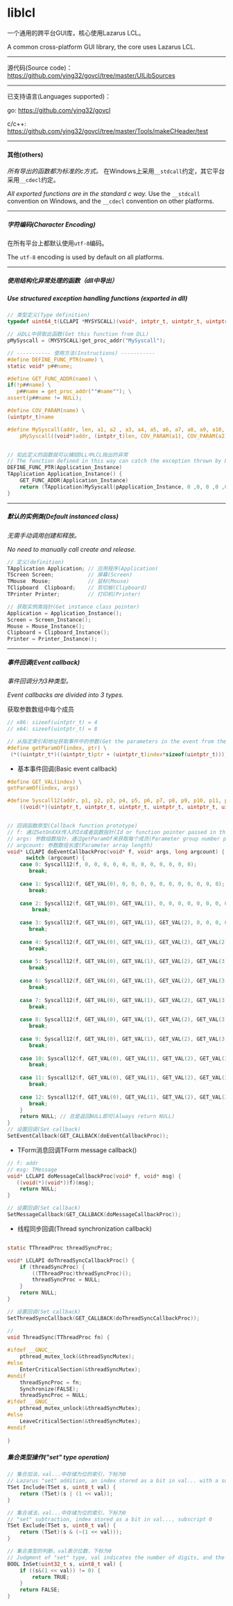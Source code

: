 # liblcl
一个通用的跨平台GUI库，核心使用Lazarus LCL。

A common cross-platform GUI library, the core uses Lazarus LCL.

----

源代码(Source code)：https://github.com/ying32/govcl/tree/master/UILibSources  

___

已支持语言(Languages supported)：

go: https://github.com/ying32/govcl  

c/c++: https://github.com/ying32/govcl/tree/master/Tools/makeCHeader/test  

----

#### 其他(others)   

*所有导出的函数都为标准的c方式。* 在Windows上采用`__stdcall`约定，其它平台采用`__cdecl`约定。

*All exported functions are in the standard c way.*  Use the `__stdcall` convention on Windows, and the `__cdecl` convention on other platforms.

----

##### 字符编码(Character Encoding)   

在所有平台上都默认使用`utf-8`编码。

The `utf-8` encoding is used by default on all platforms.

----

##### 使用结构化异常处理的函数（dll中导出）

##### Use structured exception handling functions (exported in dll)  

```c
// 类型定义(Type definition)
typedef uint64_t(LCLAPI *MYSYSCALL)(void*, intptr_t, uintptr_t, uintptr_t, uintptr_t, uintptr_t, uintptr_t, uintptr_t, uintptr_t, uintptr_t, uintptr_t, uintptr_t, uintptr_t, uintptr_t);  

// 从DLL中获取此函数(Get this function from DLL)
pMySyscall = (MYSYSCALL)get_proc_addr("MySyscall");  

// ----------- 使用方法(Instructions) -----------  
#define DEFINE_FUNC_PTR(name) \
static void* p##name; 

#define GET_FUNC_ADDR(name) \
if(!p##name) \
   p##name = get_proc_addr(""#name""); \
assert(p##name != NULL); 

#define COV_PARAM(name) \
(uintptr_t)name

#define MySyscall(addr, len, a1, a2 , a3, a4, a5, a6, a7, a8, a9, a10, a11, a12) \
    pMySyscall((void*)addr, (intptr_t)len, COV_PARAM(a1), COV_PARAM(a2), COV_PARAM(a3), COV_PARAM(a4), COV_PARAM(a5), COV_PARAM(a6), COV_PARAM(a7), COV_PARAM(a8), COV_PARAM(a9), COV_PARAM(a10), COV_PARAM(a11), COV_PARAM(a12))


// 如此定义的函数就可以捕捉DLL中LCL抛出的异常
// The function defined in this way can catch the exception thrown by LCL in DLL
DEFINE_FUNC_PTR(Application_Instance) 
TApplication Application_Instance() {
    GET_FUNC_ADDR(Application_Instance)
    return (TApplication)MySyscall(pApplication_Instance, 0 ,0, 0 ,0 ,0 ,0 ,0 ,0 ,0 ,0 ,0 ,0 ,0);
}
```

----

##### 默认的实例类(Default instanced class)

*无需手动调用创建和释放。*  

*No need to manually call create and release.*  

```c
// 定义(definition)
TApplication Application; // 应用程序(Application)
TScreen Screen;           // 屏幕(Screen)
TMouse  Mouse;            // 鼠标(Mouse)
TClipboard  Clipboard;    // 剪切板(Clipboard)
TPrinter Printer;         // 打印机(Printer)  

// 获取实例类指针(Get instance class pointer)
Application = Application_Instance();
Screen = Screen_Instance();
Mouse = Mouse_Instance();              
Clipboard = Clipboard_Instance();      
Printer = Printer_Instance();          
```

----

##### 事件回调(Event callback)

*事件回调分为3种类型。*   

*Event callbacks are divided into 3 types.*

获取参数数组中每个成员  

```c
// x86: sizeof(uintptr_t) = 4
// x64: sizeof(uintptr_t) = 8

// 从指定索引和地址获取事件中的参数(Get the parameters in the event from the specified index and address)
#define getParamOf(index, ptr) \
 (*((uintptr_t*)((uintptr_t)ptr + (uintptr_t)index*sizeof(uintptr_t))))
```



* 基本事件回调(Basic event callback)  

```c
#define GET_VAL(index) \
getParamOf(index, args)

#define Syscall12(addr, p1, p2, p3, p4, p5, p6, p7, p8, p9, p10, p11, p12) \
    ((void(*)(uintptr_t, uintptr_t, uintptr_t, uintptr_t, uintptr_t, uintptr_t, uintptr_t, uintptr_t, uintptr_t, uintptr_t, uintptr_t, uintptr_t))addr)(p1, p2, p3, p4, p5, p6, p7, p8, p9, p10, p11, p12)


// 回调函数原型(Callback function prototype)
// f: 通过SetOnXXX传入的Id或者函数指针(Id or function pointer passed in through SetOnXXX) 
// args: 参数组数指针，通过getParamOf来获取每个成员(Parameter group number pointer, Get each member by getParamOf)
// argcount: 参数数组长度(Parameter array length)
void* LCLAPI doEventCallbackProc(void* f, void* args, long argcount) {
      switch (argcount) {
    case 0: Syscall12(f, 0, 0, 0, 0, 0, 0, 0, 0, 0, 0, 0, 0);
       break;
	
    case 1: Syscall12(f, GET_VAL(0), 0, 0, 0, 0, 0, 0, 0, 0, 0, 0, 0);
       break;
	
    case 2: Syscall12(f, GET_VAL(0), GET_VAL(1), 0, 0, 0, 0, 0, 0, 0, 0, 0, 0);
        break;
	
    case 3: Syscall12(f, GET_VAL(0), GET_VAL(1), GET_VAL(2), 0, 0, 0, 0, 0, 0, 0, 0, 0);
       break;
	
    case 4: Syscall12(f, GET_VAL(0), GET_VAL(1), GET_VAL(2), GET_VAL(2), 0, 0, 0, 0, 0, 0, 0, 0);
       break;
	
    case 5: Syscall12(f, GET_VAL(0), GET_VAL(1), GET_VAL(2), GET_VAL(3), GET_VAL(4), 0, 0, 0, 0, 0, 0, 0);
       break;
	
    case 6: Syscall12(f, GET_VAL(0), GET_VAL(1), GET_VAL(2), GET_VAL(3), GET_VAL(4), GET_VAL(5), 0, 0, 0, 0, 0, 0);
       break;
	
    case 7: Syscall12(f, GET_VAL(0), GET_VAL(1), GET_VAL(2), GET_VAL(3), GET_VAL(4), GET_VAL(5), GET_VAL(6), 0, 0, 0, 0, 0);
       break;
	
    case 8: Syscall12(f, GET_VAL(0), GET_VAL(1), GET_VAL(2), GET_VAL(3), GET_VAL(4), GET_VAL(5), GET_VAL(6), GET_VAL(7), 0, 0, 0, 0);
       break;
	
    case 9: Syscall12(f, GET_VAL(0), GET_VAL(1), GET_VAL(2), GET_VAL(3), GET_VAL(4), GET_VAL(5), GET_VAL(6), GET_VAL(7), GET_VAL(8), 0, 0, 0);
       break;
	
    case 10: Syscall12(f, GET_VAL(0), GET_VAL(1), GET_VAL(2), GET_VAL(3), GET_VAL(4), GET_VAL(5), GET_VAL(6), GET_VAL(7), GET_VAL(8), GET_VAL(9), 0, 0);
       break;
	
    case 11: Syscall12(f, GET_VAL(0), GET_VAL(1), GET_VAL(2), GET_VAL(3), GET_VAL(4), GET_VAL(5), GET_VAL(6), GET_VAL(7), GET_VAL(8), GET_VAL(9), GET_VAL(10), 0);
       break;
	
    case 12: Syscall12(f, GET_VAL(0), GET_VAL(1), GET_VAL(2), GET_VAL(3), GET_VAL(4), GET_VAL(5), GET_VAL(6), GET_VAL(7), GET_VAL(8), GET_VAL(9), GET_VAL(10), GET_VAL(11));
       break;
    }
    return NULL; // 总是返回NULL即可(Always return NULL)
}
// 设置回调(Set callback)
SetEventCallback(GET_CALLBACK(doEventCallbackProc));
```

* TForm消息回调TForm message callback() 
```c
// f: addr
// msg: TMessage
void* LCLAPI doMessageCallbackProc(void* f, void* msg) {
   ((void(*)(void*))f)(msg);
    return NULL;
}

// 设置回调(Set callback)
SetMessageCallback(GET_CALLBACK(doMessageCallbackProc));
```

* 线程同步回调(Thread synchronization callback)  
```c

static TThreadProc threadSyncProc;

void* LCLAPI doThreadSyncCallbackProc() {
    if (threadSyncProc) {
        ((TThreadProc)threadSyncProc)();
        threadSyncProc = NULL;
    }
    return NULL;
}

// 设置回调(Set callback)
SetThreadSyncCallback(GET_CALLBACK(doThreadSyncCallbackProc));

// 
void ThreadSync(TThreadProc fn) {
   
#ifdef __GNUC__
    pthread_mutex_lock(&threadSyncMutex);
#else
    EnterCriticalSection(&threadSyncMutex);
#endif
    threadSyncProc = fn;
    Synchronize(FALSE);
    threadSyncProc = NULL;
#ifdef __GNUC__
    pthread_mutex_unlock(&threadSyncMutex);
#else
    LeaveCriticalSection(&threadSyncMutex);
#endif
   
}
```

##### 集合类型操作("set" type operation)  

```c
// 集合加法，val...中存储为位的索引，下标为0
// Lazarus "set" addition, an index stored as a bit in val... with a subscript of 0
TSet Include(TSet s, uint8_t val) {
    return (TSet)(s | (1 << val));
}

// 集合减法，val...中存储为位的索引，下标为0
// "set" subtraction, index stored as a bit in val..., subscript 0
TSet Exclude(TSet s, uint8_t val) {
    return (TSet)(s & (~(1 << val)));
}

// 集合类型的判断，val表示位数，下标为0
// Judgment of "set" type, val indicates the number of digits, and the subscript is 0
BOOL InSet(uint32_t s, uint8_t val) {
    if ((s&(1 << val)) != 0) {
        return TRUE;
    }
    return FALSE;
}
```

